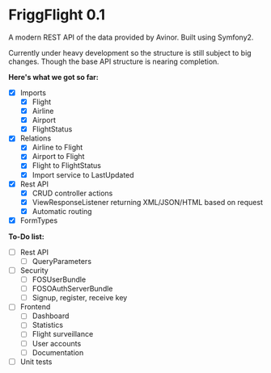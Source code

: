 FriggFlight 0.1
========

A modern REST API of the data provided by Avinor. Built using Symfony2.

Currently under heavy development so the structure is still subject to big changes. Though the base API structure is nearing completion.

**Here's what we got so far:**

- [x] Imports
    - [x] Flight
    - [x] Airline
    - [x] Airport
    - [x] FlightStatus
- [x] Relations
    - [x] Airline to Flight
    - [x] Airport to Flight
    - [x] Flight to FlightStatus
    - [x] Import service to LastUpdated
- [x] Rest API
    - [x] CRUD controller actions
    - [x] ViewResponseListener returning XML/JSON/HTML based on request
    - [x] Automatic routing
- [x] FormTypes

**To-Do list:**

- [ ] Rest API
	- [ ] QueryParameters
- [ ] Security
    - [ ] FOSUserBundle
    - [ ] FOSOAuthServerBundle
    - [ ] Signup, register, receive key
- [ ] Frontend
    - [ ] Dashboard
    - [ ] Statistics
    - [ ] Flight surveillance
    - [ ] User accounts
    - [ ] Documentation
- [ ] Unit tests